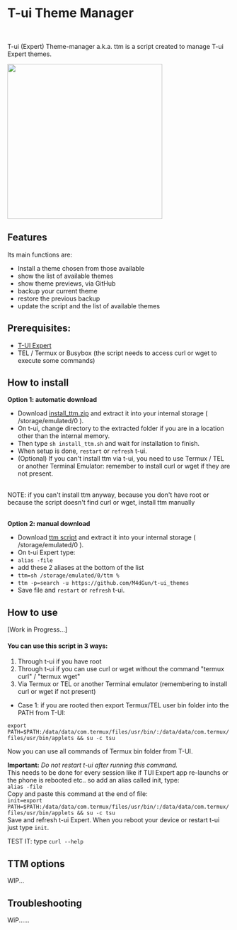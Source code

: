 # T-ui Theme Manager
<br>

T-ui (Expert) Theme-manager a.k.a. ttm is a script created to manage T-ui Expert themes.


<img src="https://github.com/M4dGun/t-ui_themes/blob/main/theme-manager/ttm_example.jpg" data-canonical-src="https://github.com/M4dGun/t-ui_themes/blob/main/theme-manager/ttm_example.jpg" width="350" />
<br>


## Features

Its main functions are:

* Install a theme chosen from those available
* show the list of available themes
* show theme previews, via GitHub
* backup your current theme
* restore the previous backup
* update the script and the list of available themes

## Prerequisites:
* [T-UI Expert](https://github.com/v1nc/T-UI-Expert/releases/download/v0.4.4e/de.reckendrees.systems.tui.expert_fdroid_v.0.4.4e.apk)
* TEL / Termux or Busybox (the script needs to access curl or wget to execute some commands)


## How to install

**Option 1: automatic download**
* Download [install_ttm.zip](https://github.com/M4dGun/t-ui_themes/raw/main/theme-manager/install_ttm.zip) and extract it into your internal storage ( /storage/emulated/0 ).
* On t-ui, change directory to the extracted folder if you are in a location other than the internal memory. 
* Then type `sh install_ttm.sh` and wait for installation to finish.
* When setup is done, `restart` or `refresh` t-ui.
* (Optional) If you can't install ttm via t-ui, you need to use Termux / TEL or another Terminal Emulator: remember to install curl or wget if they are not present.

<br>
NOTE: if you can't install ttm anyway, because you don't have root or because the script doesn't find curl or wget, install ttm manually<br>
<br>

**Option 2: manual download**
* Download [ttm script](https://github.com/M4dGun/t-ui_themes/raw/main/theme-manager/ttm.zip) and extract it into your internal storage ( /storage/emulated/0 ).
* On t-ui Expert type:
* `alias -file`
* add these 2 aliases at the bottom of the list
* `ttm=sh /storage/emulated/0/ttm %`
* `ttm -p=search -u https://github.com/M4dGun/t-ui_themes`
* Save file and `restart` or `refresh` t-ui.


## How to use 

[Work in Progress...]

#### You can use this script in 3 ways:<br>
1. Through t-ui if you have root
2. Through t-ui if you can use curl or wget without the command "termux curl" / "termux wget"
3. Via Termux or TEL or another Terminal emulator (remembering to install curl or wget if not present)

* Case 1: if you are rooted then export Termux/TEL user bin folder into the PATH from T-UI:

`export PATH=$PATH:/data/data/com.termux/files/usr/bin/:/data/data/com.termux/files/usr/bin/applets && su -c tsu`
      
Now you can use all commands of Termux bin folder from T-UI. <br>

**Important:** *Do not restart t-ui after running this command.*<br>
This needs to be done for every session like if TUI Expert app re-launchs or the phone is rebooted etc.. so add an alias called init, type:<br>
`alias -file` <br>
Copy and paste this command at the end of file:<br>
`init=export PATH=$PATH:/data/data/com.termux/files/usr/bin/:/data/data/com.termux/files/usr/bin/applets && su -c tsu` <br>
Save and refresh t-ui Expert. 
When you reboot your device or restart t-ui just type `init`.

TEST IT: type `curl --help`
  
  
  
## TTM options
WIP...



  
  ## Troubleshooting
  
  WiP......
